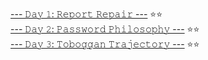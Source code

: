 [--- 𝙳𝚊𝚢 𝟷: 𝚁𝚎𝚙𝚘𝚛𝚝 𝚁𝚎𝚙𝚊𝚒𝚛 ---](https://github.com/swiftyfinch/AdventOfCode2020/tree/main/Day1) ⭐️⭐️\
[--- 𝙳𝚊𝚢 𝟸: 𝙿𝚊𝚜𝚜𝚠𝚘𝚛𝚍 𝙿𝚑𝚒𝚕𝚘𝚜𝚘𝚙𝚑𝚢 ---](https://github.com/swiftyfinch/AdventOfCode2020/tree/main/Day2) ⭐️⭐️\
[--- 𝙳𝚊𝚢 𝟹: 𝚃𝚘𝚋𝚘𝚐𝚐𝚊𝚗 𝚃𝚛𝚊𝚓𝚎𝚌𝚝𝚘𝚛𝚢 ---](https://github.com/swiftyfinch/AdventOfCode2020/tree/main/Day3) ⭐️⭐️